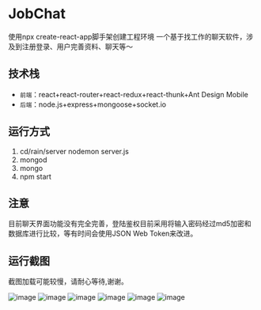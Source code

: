 # JobChat

使用npx create-react-app脚手架创建工程环境
一个基于找工作的聊天软件，涉及到注册登录、用户完善资料、聊天等～


## 技术栈

* `前端`：react+react-router+react-redux+react-thunk+Ant Design Mobile
* `后端`：node.js+express+mongoose+socket.io

## 运行方式
1. cd/rain/server nodemon server.js
2. mongod
3. mongo
4. npm start 

## 注意
目前聊天界面功能没有完全完善，登陆鉴权目前采用将输入密码经过md5加密和数据库进行比较，等有时间会使用JSON Web Token来改进。

## 运行截图
截图加载可能较慢，请耐心等待,谢谢。

![image](https://github.com/gty1998/img-storge/blob/master/Jietu20190528-184225%402x.jpg)
![image](https://github.com/gty1998/img-storge/blob/master/Jietu20190528-165145%402x.jpg)
![image](https://github.com/gty1998/img-storge/blob/master/Jietu20190528-165412%402x.jpg)
![image](https://github.com/gty1998/img-storge/blob/master/Jietu20190528-165532%402x.jpg)
![image](https://github.com/gty1998/img-storge/blob/master/Jietu20190528-165615%402x.jpg)
![image](https://github.com/gty1998/img-storge/blob/master/Jietu20190528-165718%402x.jpg)








